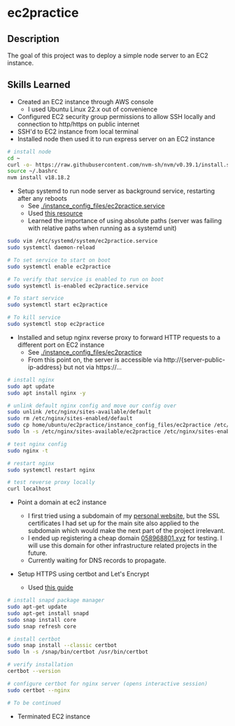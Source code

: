 # ec2practice

## Description

The goal of this project was to deploy a simple node server to an EC2 instance.

## Skills Learned

- Created an EC2 instance through AWS console
  - I used Ubuntu Linux 22.x out of convenience
- Configured EC2 security group permissions to allow SSH locally and connection to http/https on public internet
- SSH'd to EC2 instance from local terminal
- Installed node then used it to run express server on an EC2 instance

```bash
# install node
cd ~
curl -o- https://raw.githubusercontent.com/nvm-sh/nvm/v0.39.1/install.sh | bash
source ~/.bashrc
nvm install v18.18.2
```

- Setup systemd to run node server as background service, restarting after any reboots
  - See [./instance_config_files/ec2practice.service](./instance_files/ec2practice.service)
  - Used [this resource](https://linuxhandbook.com/create-systemd-services/)
  - Learned the importance of using absolute paths (server was failing with relative paths when running as a systemd unit)

```bash
sudo vim /etc/systemd/system/ec2practice.service
sudo systemctl daemon-reload

# To set service to start on boot
sudo systemctl enable ec2practice

# To verify that service is enabled to run on boot
sudo systemctl is-enabled ec2practice.service

# To start service
sudo systemctl start ec2practice

# To kill service
sudo systemctl stop ec2practice
```

- Installed and setup nginx reverse proxy to forward HTTP requests to a different port on EC2 instance
  - See [./instance_config_files/ec2practice](./instance_config_files/ec2practice)
  - From this point on, the server is accessible via http://{server-public-ip-address} but not via https://...

```bash
# install nginx
sudo apt update
sudo apt install nginx -y

# unlink default nginx config and move our config over
sudo unlink /etc/nginx/sites-available/default
sudo rm /etc/nginx/sites-enabled/default
sudo cp home/ubuntu/ec2practice/instance_config_files/ec2practice /etc/nginx/sites-available
sudo ln -s /etc/nginx/sites-available/ec2practice /etc/nginx/sites-enabled/

# test nginx config
sudo nginx -t

# restart nginx
sudo systemctl restart nginx

# test reverse proxy locally
curl localhost
```

- Point a domain at ec2 instance

  - I first tried using a subdomain of my [personal website](https://dgaliano.com), but the SSL certificates I had set up for the main site also applied to the subdomain which would make the next part of the project irrelevant.
  - I ended up registering a cheap domain [058968801.xyz](058968801.xyz) for testing. I will use this domain for other infrastructure related projects in the future.
  - Currently waiting for DNS records to propagate.

- Setup HTTPS using certbot and Let's Encrypt
  - Used [this guide](https://roadmap.sh/guides/setup-and-auto-renew-ssl-certificates)

```bash
# install snapd package manager
sudo apt-get update
sudo apt-get install snapd
sudo snap install core
sudo snap refresh core

# install certbot
sudo snap install --classic certbot
sudo ln -s /snap/bin/certbot /usr/bin/certbot

# verify installation
certbot --version

# configure certbot for nginx server (opens interactive session)
sudo certbot --nginx

# To be continued
```

- Terminated EC2 instance
